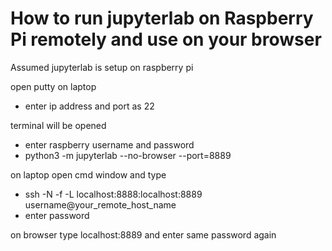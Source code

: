 # How to run jupyterlab on Raspberry Pi remotely and use on your browser
Assumed jupyterlab is setup on raspberry pi

open putty on laptop
- enter ip address and port as 22

terminal will be opened
- enter raspberry username and password
- python3 -m jupyterlab --no-browser --port=8889

on laptop open cmd window and type
- ssh -N -f -L localhost:8888:localhost:8889 username@your_remote_host_name
- enter password

on browser type localhost:8889 and enter same password again
